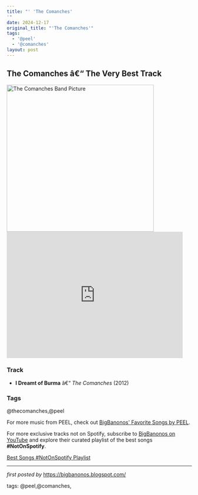 ```yaml
---
title: "' 'The Comanches'
'"
date: 2024-12-17
original_title: "'The Comanches'"
tags:
  - '@peel'
  - '@comanches'
layout: post
---
```

<h2>The Comanches â€“ The Very Best Track</h2> <div > <img src="https://indianmusicmug.com/wp-content/uploads/2018/03/Peel_bandpic-768x509.jpg" alt="The Comanches Band Picture" width="400" />
</div> <iframe allowfullscreen="" frameborder="0" height="344" src="https://www.youtube.com/embed/MN7qBU_mnFk" width="95%"></iframe> <h3>Track</h3>
<ul> <li><strong>I Dreamt of Burma</strong> â€“ <em>The Comanches</em> (2012)</li>
</ul> <h3>Tags</h3>
<p>@thecomanches,@peel</p> <p>For more music from PEEL, check out <a href="https://bigbanonos.blogspot.com/2024/11/peel-3-songs.html" target="_blank">BigBanonos' Favorite Songs by PEEL</a>.</p>


<!--Subscribe and Playlist Links-->
<div>
    <p>For more exclusive tracks not on Spotify, subscribe to <a href="https://www.youtube.com/@BigBanonos" target="_blank">BigBanonos on YouTube</a> and explore their curated playlist of the best songs <strong>#NotOnSpotify</strong>.</p>
    <p><a href="https://www.youtube.com/playlist?list=PLtuNtuTatqI0kFahUCbtbfenC_ET5O_tr" target="_blank">Best Songs #NotOnSpotify Playlist<br /></a></p></div>

<hr />

<p><em>first posted by</em> <a href="https://bigbanonos.blogspot.com/" rel="noopener" target="_new">https://bigbanonos.blogspot.com/</a></p>

<p>tags: @peel,@comanches,</p>
